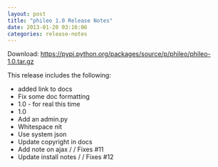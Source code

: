 ```yaml
---
layout: post
title: "phileo 1.0 Release Notes"
date: 2013-01-20 03:16:06
categories: release-notes
---
```


Download: <https://pypi.python.org/packages/source/p/phileo/phileo-1.0.tar.gz>

This release includes the following:

* added link to docs
* Fix some doc formatting
* 1.0 - for real this time
* 1.0
* Add an admin.py
* Whitespace nit
* Use system json
* Update copyright in docs
* Add note on ajax /  / Fixes #11
* Update install notes /  / Fixes #12
